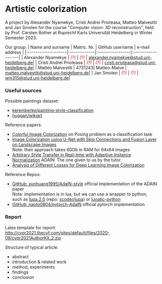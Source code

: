 # Artistic colorization

A project by Alexander Nyamekye, Cristi Andrei Prioteasa, Matteo Malvestiti and Jan Smolen for the course "Computer vision: 3D reconstruction", held by Prof. Carsten Rother at Ruprecht Karls Universität Heidelberg in Winter Semester 2023.

Our group:
| Name and surname    |  Matric. Nr. | GitHub username  |   e-mail address   |
|:--------------------|:-------------|:-----------------|:-------------------|
| Alexander Nyamekye | <span style="color:red"> *(?)* </span>| <span style="color:red"> *(?)* </span> | alexander.nyamekye@stud.uni-heidelberg.de|
| Cristi Andrei Prioteasa | <span style="color:red"> *(?)* </span>| <span style="color:red"> *(?)* </span> | cristi.prioteasa@stud.uni-heidelberg.de|
| Matteo Malvestiti | 4731243| Matteo-Malve | matteo.malvestiti@stud.uni-heidelberg.de|
| Jan Smolen | <span style="color:red"> *(?)* </span>| <span style="color:red"> *(?)* </span> | wm315@stud.uni-heidelberg.de|

### Useful sources

Possible paintings dataset: 
- [keremberke/painting-style-classification](https://huggingface.co/datasets/keremberke/painting-style-classification?library=true) 
- [huggan/wikiart](https://huggingface.co/datasets/huggan/wikiart)

Reference papers:
- [Colorful Image Colorization](https://arxiv.org/pdf/1603.08511v5.pdf) on Posing problem as a classification task
- [Image Colorization using U-Net with Skip Connections and Fusion Layer on Landscape Images](https://arxiv.org/abs/2205.12867) \
Note: their approach takes 60Gb in RAM for 64x64 images
- [Arbitrary Style Transfer in Real-time with Adaptive Instance Normalization](https://arxiv.org/abs/1703.06868) ADAIN: The one given to us by the tutor.
- [Analysis of Different Losses for Deep Learning Image Colorization](https://arxiv.org/pdf/2204.02980.pdf) 

Reference Repos:
- [GitHub: xunhuang1995/AdaIN-style](https://github.com/xunhuang1995/AdaIN-style?tab=readme-ov-file) official implementation of the ADAIN paper \
Note: implementation is in lua, but we can use a wrapper to python, such as [lupa 2.0](https://pypi.org/project/lupa/) (repo: [scoder/lupa](https://github.com/scoder/lupa)) or [lunatic-python](https://github.com/bastibe/lunatic-python)
- [GitHub: naoto0804/pytorch-AdaIN](https://github.com/naoto0804/pytorch-AdaIN) official pytorch implementation

### Report 

Latex template for report: http://cvpr2021.thecvf.com/sites/default/files/2020-09/cvpr2021AuthorKit_2.zip

Structure of typical article: 
- abstract
- introduction & related work
- method, experiments
- findings
- conclusion


